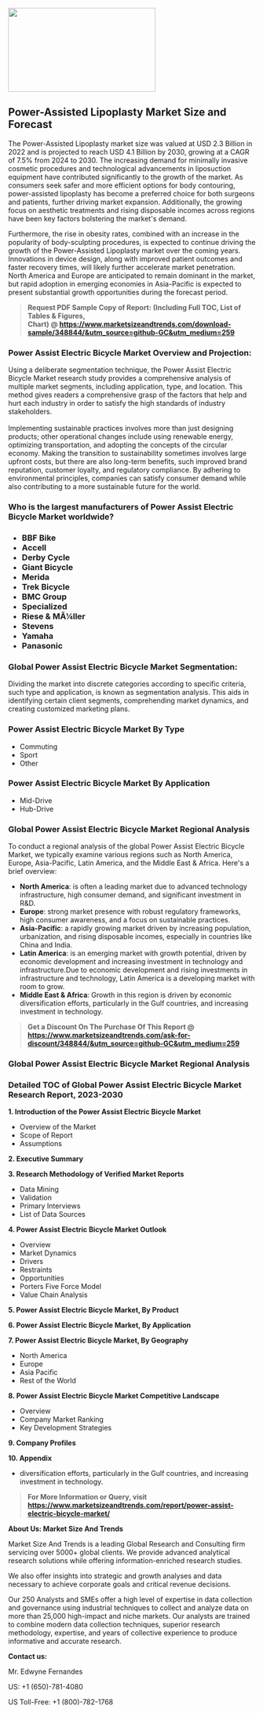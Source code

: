 <p><img class="alignnone size-medium wp-image-20088" src="https://ffe5etoiles.com/wp-content/uploads/2024/12/MST1-300x171.png" alt="" width="300" height="171" /></p><h2>Power-Assisted Lipoplasty Market Size and Forecast</h2><p>The Power-Assisted Lipoplasty market size was valued at USD 2.3 Billion in 2022 and is projected to reach USD 4.1 Billion by 2030, growing at a CAGR of 7.5% from 2024 to 2030. The increasing demand for minimally invasive cosmetic procedures and technological advancements in liposuction equipment have contributed significantly to the growth of the market. As consumers seek safer and more efficient options for body contouring, power-assisted lipoplasty has become a preferred choice for both surgeons and patients, further driving market expansion. Additionally, the growing focus on aesthetic treatments and rising disposable incomes across regions have been key factors bolstering the market's demand.</p><p>Furthermore, the rise in obesity rates, combined with an increase in the popularity of body-sculpting procedures, is expected to continue driving the growth of the Power-Assisted Lipoplasty market over the coming years. Innovations in device design, along with improved patient outcomes and faster recovery times, will likely further accelerate market penetration. North America and Europe are anticipated to remain dominant in the market, but rapid adoption in emerging economies in Asia-Pacific is expected to present substantial growth opportunities during the forecast period.</p></p><blockquote id="" class=""><strong>Request PDF Sample Copy of Report: (Including Full TOC, List of Tables &amp; Figures, Chart)&nbsp;@&nbsp;<strong><a href="https://www.marketsizeandtrends.com/download-sample/348844/&utm_source=github-GC&utm_medium=259" target="_blank">https://www.marketsizeandtrends.com/download-sample/348844/&utm_source=github-GC&utm_medium=259</a></strong></strong></blockquote><h3 id="" class="">Power Assist Electric Bicycle Market&nbsp;Overview and Projection:</h3><p id="" class="">Using a deliberate segmentation technique, the Power Assist Electric Bicycle Market research study provides a comprehensive analysis of multiple market segments, including application, type, and location. This method gives readers a comprehensive grasp of the factors that help and hurt each industry in order to satisfy the high standards of industry stakeholders. <br /> <br />Implementing sustainable practices involves more than just designing products; other operational changes include using renewable energy, optimizing transportation, and adopting the concepts of the circular economy. Making the transition to sustainability sometimes involves large upfront costs, but there are also long-term benefits, such improved brand reputation, customer loyalty, and regulatory compliance. By adhering to environmental principles, companies can satisfy consumer demand while also contributing to a more sustainable future for the world.</p><h3 id="" class="">Who is the largest manufacturers of&nbsp;Power Assist Electric Bicycle Market worldwide?</h3><h3 class=""><p><ul><li>BBF Bike </li><li> Accell </li><li> Derby Cycle </li><li> Giant Bicycle </li><li> Merida </li><li> Trek Bicycle </li><li> BMC Group </li><li> Specialized </li><li> Riese & MÃ¼ller </li><li> Stevens </li><li> Yamaha </li><li> Panasonic</li></ul></p></h3><h3 id="" class="">Global&nbsp;Power Assist Electric Bicycle Market Segmentation:</h3><p id="" class="">Dividing the market into discrete categories according to specific criteria, such type and application, is known as segmentation analysis. This aids in identifying certain client segments, comprehending market dynamics, and creating customized marketing plans.</p><h3 id="" class="">Power Assist Electric Bicycle Market&nbsp;By Type</h3><p><p><ul><li>Commuting</li><li> Sport</li><li> Other</p></li></ul></p></p><h3 id="" class="">Power Assist Electric Bicycle Market&nbsp;By Application</h3><p class=""><p><ul><li>Mid-Drive</li><li> Hub-Drive</li></ul></p></p><h3 id="" class="">Global Power Assist Electric Bicycle Market Regional Analysis</h3><p id="" class="">To conduct a regional analysis of the global Power Assist Electric Bicycle Market, we typically examine various regions such as North America, Europe, Asia-Pacific, Latin America, and the Middle East &amp; Africa. Here's a brief overview:</p><ul><li><strong>North America</strong>: is often a leading market due to advanced technology infrastructure, high consumer demand, and significant investment in R&amp;D.</li><li><strong>Europe</strong>: strong market presence with robust regulatory frameworks, high consumer awareness, and a focus on sustainable practices.</li><li><strong>Asia-Pacific</strong>: a rapidly growing market driven by increasing population, urbanization, and rising disposable incomes, especially in countries like China and India.</li><li><strong>Latin America</strong>: is an emerging market with growth potential, driven by economic development and increasing investment in technology and infrastructure.Due to economic development and rising investments in infrastructure and technology, Latin America is a developing market with room to grow.</li><li><strong>Middle East &amp; Africa</strong>: Growth in this region is driven by economic diversification efforts, particularly in the Gulf countries, and increasing investment in technology.</li></ul><blockquote id="" class=""><strong>Get a Discount On The Purchase Of This Report @ <strong><a href="https://www.marketsizeandtrends.com/ask-for-discount/348844/&utm_source=github-GC&utm_medium=259" target="_blank">https://www.marketsizeandtrends.com/ask-for-discount/348844/&utm_source=github-GC&utm_medium=259</a></strong></strong></blockquote><h3 id="" class="">Global Power Assist Electric Bicycle Market Regional Analysis</h3><h3 id="" class="">Detailed TOC of Global Power Assist Electric Bicycle Market Research Report, 2023-2030</h3><p id="" class=""><strong>1. Introduction of the Power Assist Electric Bicycle Market</strong></p><ul><li>Overview of the Market</li><li>Scope of Report</li><li>Assumptions</li></ul><p id="" class=""><strong>2. Executive Summary</strong></p><p id="" class=""><strong>3. Research Methodology of Verified Market Reports</strong></p><ul><li>Data Mining</li><li>Validation</li><li>Primary Interviews</li><li>List of Data Sources</li></ul><p id="" class=""><strong>4. Power Assist Electric Bicycle Market Outlook</strong></p><ul><li>Overview</li><li>Market Dynamics</li><li>Drivers</li><li>Restraints</li><li>Opportunities</li><li>Porters Five Force Model</li><li>Value Chain Analysis</li></ul><p id="" class=""><strong>5. Power Assist Electric Bicycle Market, By Product</strong></p><p id="" class=""><strong>6. Power Assist Electric Bicycle Market, By Application</strong></p><p id="" class=""><strong>7. Power Assist Electric Bicycle Market, By Geography</strong></p><ul><li>North America</li><li>Europe</li><li>Asia Pacific</li><li>Rest of the World</li></ul><p id="" class=""><strong>8. Power Assist Electric Bicycle Market Competitive Landscape</strong></p><ul><li>Overview</li><li>Company Market Ranking</li><li>Key Development Strategies</li></ul><p id="" class=""><strong>9. Company Profiles</strong></p><p id="" class=""><strong>10. Appendix</strong></p><ul><li>diversification efforts, particularly in the Gulf countries, and increasing investment in technology.</li></ul><blockquote id="" class=""><strong>For More Information or Query, visit <strong><strong><a href="https://www.marketsizeandtrends.com/report/power-assist-electric-bicycle-market/" target="_blank">https://www.marketsizeandtrends.com/report/power-assist-electric-bicycle-market/</a></strong></strong></strong></blockquote><p id="" class=""><strong>About Us: Market Size And Trends</strong></p><p id="" class="">Market Size And Trends is a leading Global Research and Consulting firm servicing over 5000+ global clients. We provide advanced analytical research solutions while offering information-enriched research studies.</p><p id="" class="">We also offer insights into strategic and growth analyses and data necessary to achieve corporate goals and critical revenue decisions.</p><p id="" class="">Our 250 Analysts and SMEs offer a high level of expertise in data collection and governance using industrial techniques to collect and analyze data on more than 25,000 high-impact and niche markets. Our analysts are trained to combine modern data collection techniques, superior research methodology, expertise, and years of collective experience to produce informative and accurate research.</p><p id="" class=""><strong>Contact us:</strong></p><p id="" class="">Mr. Edwyne Fernandes</p><p id="" class="">US: +1 (650)-781-4080</p><p id="" class="">US Toll-Free: +1 (800)-782-1768</p>

